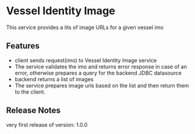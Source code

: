 # Vessel Identity Image

This service provides a lits of image URLs for a given vessel imo

## Features
 - client sends request(imo) to Vessel Identity Image service
 - The service validates the imo and returns error response in case of an error, otherwise prepares a query for the backend JDBC datasource
 - backend returns a list of images
 - The service prepares image urls based on the list and then return them to the client.
   
## Release Notes

very first release of version: 1.0.0

